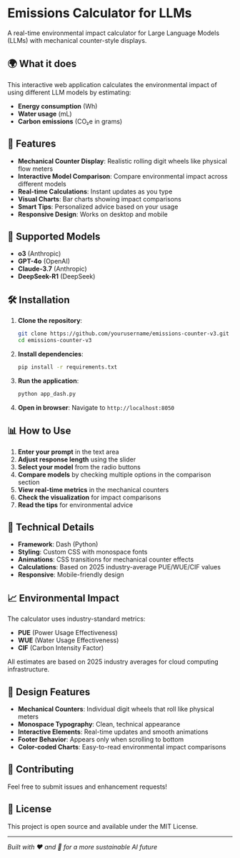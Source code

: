 # Emissions Calculator for LLMs

A real-time environmental impact calculator for Large Language Models (LLMs) with mechanical counter-style displays.

## 🌍 What it does

This interactive web application calculates the environmental impact of using different LLM models by estimating:
- **Energy consumption** (Wh)
- **Water usage** (mL) 
- **Carbon emissions** (CO₂e in grams)

## 🚰 Features

- **Mechanical Counter Display**: Realistic rolling digit wheels like physical flow meters
- **Interactive Model Comparison**: Compare environmental impact across different models
- **Real-time Calculations**: Instant updates as you type
- **Visual Charts**: Bar charts showing impact comparisons
- **Smart Tips**: Personalized advice based on your usage
- **Responsive Design**: Works on desktop and mobile

## 🎯 Supported Models

- **o3** (Anthropic)
- **GPT-4o** (OpenAI)
- **Claude-3.7** (Anthropic)
- **DeepSeek-R1** (DeepSeek)

## 🛠️ Installation

1. **Clone the repository**:
   ```bash
   git clone https://github.com/yourusername/emissions-counter-v3.git
   cd emissions-counter-v3
   ```

2. **Install dependencies**:
   ```bash
   pip install -r requirements.txt
   ```

3. **Run the application**:
   ```bash
   python app_dash.py
   ```

4. **Open in browser**:
   Navigate to `http://localhost:8050`

## 📊 How to Use

1. **Enter your prompt** in the text area
2. **Adjust response length** using the slider
3. **Select your model** from the radio buttons
4. **Compare models** by checking multiple options in the comparison section
5. **View real-time metrics** in the mechanical counters
6. **Check the visualization** for impact comparisons
7. **Read the tips** for environmental advice

## 🔧 Technical Details

- **Framework**: Dash (Python)
- **Styling**: Custom CSS with monospace fonts
- **Animations**: CSS transitions for mechanical counter effects
- **Calculations**: Based on 2025 industry-average PUE/WUE/CIF values
- **Responsive**: Mobile-friendly design

## 📈 Environmental Impact

The calculator uses industry-standard metrics:
- **PUE** (Power Usage Effectiveness)
- **WUE** (Water Usage Effectiveness) 
- **CIF** (Carbon Intensity Factor)

All estimates are based on 2025 industry averages for cloud computing infrastructure.

## 🎨 Design Features

- **Mechanical Counters**: Individual digit wheels that roll like physical meters
- **Monospace Typography**: Clean, technical appearance
- **Interactive Elements**: Real-time updates and smooth animations
- **Footer Behavior**: Appears only when scrolling to bottom
- **Color-coded Charts**: Easy-to-read environmental impact comparisons

## 🤝 Contributing

Feel free to submit issues and enhancement requests!

## 📄 License

This project is open source and available under the MIT License.

---

*Built with ❤️ and 🌱 for a more sustainable AI future* 
